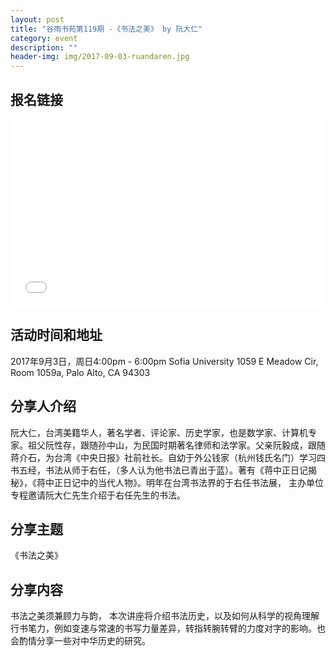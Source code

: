 ```yaml
---
layout: post
title: "谷雨书苑第119期 -《书法之美》 by 阮大仁"
category: event
description: ""
header-img: img/2017-09-03-ruandaren.jpg
---
```


## 报名链接
<div style="width:100%; text-align:left;" ><iframe src="//eventbrite.com/tickets-external?eid=37408991300&ref=etckt" frameborder="0" height="300" width="100%" vspace="0" hspace="0" marginheight="5" marginwidth="5" scrolling="auto" allowtransparency="true"></iframe></div>

## 活动时间和地址
2017年9月3日，周日4:00pm - 6:00pm
Sofia University
1059 E Meadow Cir, Room 1059a,
Palo Alto, CA 94303

## 分享人介绍

阮大仁，台湾美籍华人，著名学者、评论家、历史学家，也是数学家、计算机专家。祖父阮性存，跟随孙中山，为民国时期著名律师和法学家。父亲阮毅成，跟随蒋介石，为台湾《中央日报》社前社长。自幼于外公钱家（杭州钱氏名门）学习四书五经，书法从师于右任，（多人认为他书法已青出于蓝）。著有《蒋中正日记揭秘》，《蒋中正日记中的当代人物》。明年在台湾书法界的于右任书法展， 主办单位专程邀请阮大仁先生介绍于右任先生的书法。


## 分享主题

《书法之美》


## 分享内容 

书法之美须兼顾力与韵， 本次讲座将介绍书法历史，以及如何从科学的视角理解行书笔力，例如变速与常速的书写力量差异，转指转腕转臂的力度对字的影响。也会酌情分享一些对中华历史的研究。
